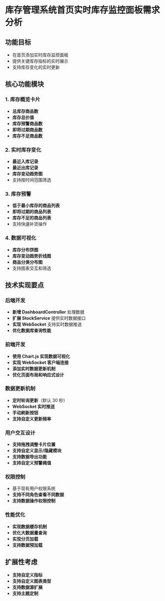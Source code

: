 # 库存管理系统首页实时库存监控面板需求分析

## 功能目标

- 在首页添加实时库存监控面板
- 提供关键库存指标的实时展示
- 支持库存变化的实时更新

## 核心功能模块

### 1. 库存概览卡片
- **总库存商品数**
- **库存总价值**
- **库存预警商品数**
- **即将过期商品数**
- **库存不足商品数**

### 2. 实时库存变化
- **最近入库记录**
- **最近出库记录**
- **库存变动趋势图**
- 支持按时间范围筛选

### 3. 库存预警
- **低于最小库存的商品列表**
- **即将过期的商品列表**
- **库存不足的商品列表**
- 支持快速补货操作

### 4. 数据可视化
- **库存分布饼图**
- **库存变动趋势折线图**
- **商品分类分布图**
- 支持图表交互和筛选

## 技术实现要点

### 后端开发
- **新增 DashboardController** 处理数据
- **扩展 StockService** 提供实时数据接口
- **实现 WebSocket** 支持实时数据推送
- **优化数据库查询性能**

### 前端开发
- **使用 Chart.js 实现数据可视化**
- **实现 WebSocket 客户端连接**
- **添加实时数据更新机制**
- **优化页面布局和响应式设计**

### 数据更新机制
- **定时轮询更新**（默认 30 秒）
- **WebSocket 实时推送**
- **手动刷新按钮**
- **支持自定义更新频率**

### 用户交互设计
- **支持拖拽调整卡片位置**
- **支持自定义显示/隐藏模块**
- **支持数据导出功能**
- **支持自定义预警阈值**

### 权限控制
- 基于现有用户权限系统
- **支持不同角色查看不同数据**
- **支持数据操作权限控制**

### 性能优化
- **实现数据缓存机制**
- **优化大数据量查询**
- **实现分页加载**
- **支持数据预加载**

## 扩展性考虑
- **支持自定义指标**
- **支持自定义图表类型**
- **支持数据源扩展**
- **支持主题定制**

